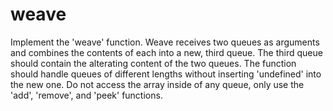 # weave

Implement the 'weave' function. Weave receives two queues as arguments and combines the contents of each into a new, third queue. The third queue should contain the alterating content of the two queues. The function should handle queues of different lengths without inserting 'undefined' into the new one. Do not access the array inside of any queue, only use the 'add', 'remove', and 'peek' functions.
